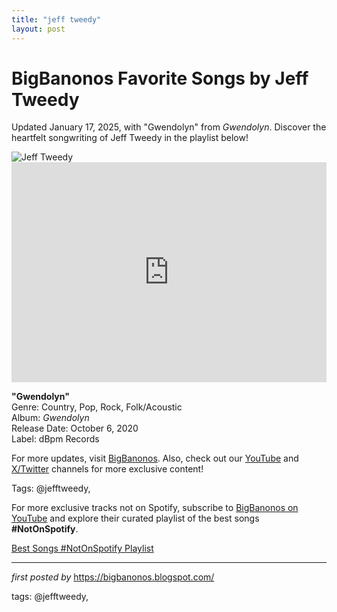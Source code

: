```yaml
---
title: "jeff tweedy"
layout: post
---
```

<!-- Title of the Post -->
<h1 >BigBanonos Favorite Songs by Jeff Tweedy</h1> <!-- Introductory Text -->
<p >Updated January 17, 2025, with "Gwendolyn" from <em>Gwendolyn</em>. Discover the heartfelt songwriting of Jeff Tweedy in the playlist below!</p> <!-- Featured Image -->
<div > <img src="https://variety.com/wp-content/uploads/2019/01/rexfeatures_9241399u-e1546589729722.jpg" alt="Jeff Tweedy" />
</div> <!-- Spotify Embed -->
<div > <iframe src="https://open.spotify.com/embed/playlist/7orD9R5iX0VbS88rXcaGPW?utm_source=generator" width="100%" height="352" frameborder="0" allowfullscreen="" allow="autoplay; clipboard-write; encrypted-media; fullscreen; picture-in-picture" loading="lazy"></iframe>
</div> <!-- Song Information -->
<div > <p><strong>"Gwendolyn"</strong><br> Genre: Country, Pop, Rock, Folk/Acoustic<br> Album: <em>Gwendolyn</em><br> Release Date: October 6, 2020<br> Label: dBpm Records</p>
</div> <!-- Footer Links -->
<div > <p>For more updates, visit <a href="https://bigbanonos.blogspot.com/" target="_blank">BigBanonos</a>. Also, check out our <a href="https://www.youtube.com/@BigBanonos" target="_blank">YouTube</a> and <a href="https://x.com/bigbanonos" target="_blank">X/Twitter</a> channels for more exclusive content!</p>
</div> <!-- Tags -->
<p >Tags: @jefftweedy,</p>


<!--Subscribe and Playlist Links-->
<div>
    <p>For more exclusive tracks not on Spotify, subscribe to <a href="https://www.youtube.com/@BigBanonos" target="_blank">BigBanonos on YouTube</a> and explore their curated playlist of the best songs <strong>#NotOnSpotify</strong>.</p>
    <p><a href="https://www.youtube.com/playlist?list=PLtuNtuTatqI0kFahUCbtbfenC_ET5O_tr" target="_blank">Best Songs #NotOnSpotify Playlist<br /></a></p></div>

<hr />

<p><em>first posted by</em> <a href="https://bigbanonos.blogspot.com/" rel="noopener" target="_new">https://bigbanonos.blogspot.com/</a></p>

<p>tags: @jefftweedy,</p>

